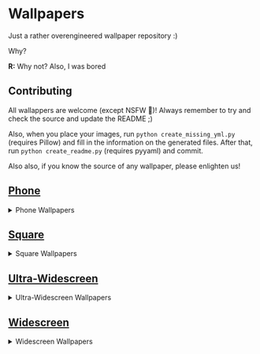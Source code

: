 # Wallpapers

Just a rather overengineered wallpaper repository :) 

Why? 

**R:** Why not? Also, I was bored

## Contributing

All wallappers are welcome (except NSFW :eyes:)! Always remember to try and check the source and update the README ;) 

Also, when you place your images, run `python create_missing_yml.py` (requires Pillow) and fill in the information on the generated files. After that, run `python create_readme.py` (requires pyyaml) and commit. 

Also also, if you know the source of any wallpaper, please enlighten us!

## [Phone](./phone)

<details><summary>Phone Wallpapers</summary>
<p>

### Cat (1) (unkown source)
![Cat (1)](phone/cat-phone.png)
Size: (1242 x 2688)

Format: png

### Cat (2) (unkown source)
![Cat (2)](phone/cato-phone.png)
Size: (1242 x 2688)

Format: png

### Cute Apple (unkown source)
![Cute Apple](phone/cuteapple-phone.png)
Size: (1242 x 2688)

Format: png

### [Mewna](https://www.deviantart.com/cookieskoon/art/Mewna-825706471) by [CookieSkoon](https://www.deviantart.com/cookieskoon)
![Mewna](phone/mewna-phone.png)
Size: (1242 x 2688)

Format: png

### Rose Mountains by [gustavodiel](https://github.com/gustavodiel)
![Rose Mountains](phone/mountains-rose.png)
Size: (3233 x 7000)

Format: png

### Mountains by [gustavodiel](https://github.com/gustavodiel)
![Mountains](phone/mountains.png)
Size: (3233 x 7000)

Format: png


</p>
</details>


## [Square](./square)

<details><summary>Square Wallpapers</summary>
<p>

### [Galaxy S20 (1)](https://www.idownloadblog.com/2020/01/19/samsung-galaxy-s20-wallpaper-iphone-mods/) by [Samsung](https://www.samsung.com/)
![Galaxy S20 (1)](square/Galaxy_S20_Wallpapers_1.png)
Size: (3200 x 3200)

Format: png

### [Galaxy S20 (2)](https://www.idownloadblog.com/2020/01/19/samsung-galaxy-s20-wallpaper-iphone-mods/) by [Samsung](https://www.samsung.com/)
![Galaxy S20 (2)](square/Galaxy_S20_Wallpapers_2.png)
Size: (3200 x 3200)

Format: png

### [Galaxy S20 (3)](https://www.idownloadblog.com/2020/01/19/samsung-galaxy-s20-wallpaper-iphone-mods/) by [Samsung](https://www.samsung.com/)
![Galaxy S20 (3)](square/Galaxy_S20_Wallpapers_3.png)
Size: (3200 x 3200)

Format: png

### [Galaxy S20 (4)](https://www.idownloadblog.com/2020/01/19/samsung-galaxy-s20-wallpaper-iphone-mods/) by [Samsung](https://www.samsung.com/)
![Galaxy S20 (4)](square/Galaxy_S20_Wallpapers_4.png)
Size: (3200 x 3200)

Format: png

### [Galaxy S20 (5)](https://www.idownloadblog.com/2020/01/19/samsung-galaxy-s20-wallpaper-iphone-mods/) by [Samsung](https://www.samsung.com/)
![Galaxy S20 (5)](square/Galaxy_S20_Wallpapers_5.png)
Size: (3200 x 3200)

Format: png

### [Galaxy S20 (6)](https://www.idownloadblog.com/2020/01/19/samsung-galaxy-s20-wallpaper-iphone-mods/) by [Samsung](https://www.samsung.com/)
![Galaxy S20 (6)](square/Galaxy_S20_Wallpapers_6.png)
Size: (3200 x 3200)

Format: png

### [Galaxy S20 (7)](https://www.idownloadblog.com/2020/01/19/samsung-galaxy-s20-wallpaper-iphone-mods/) by [Samsung](https://www.samsung.com/)
![Galaxy S20 (7)](square/Galaxy_S20_Wallpapers_7.png)
Size: (3200 x 3200)

Format: png

### [Galaxy S20 (8)](https://www.idownloadblog.com/2020/01/19/samsung-galaxy-s20-wallpaper-iphone-mods/) by [Samsung](https://www.samsung.com/)
![Galaxy S20 (8)](square/Galaxy_S20_Wallpapers_8.png)
Size: (3200 x 3200)

Format: png

### Waves Reflection by [Huawei](https://www.droidviews.com/huawei-mediapad-m6-wallpapers/)
![Waves Reflection](square/neon-3200x2560-waves-reflection-huawei-mediapad-m6-stock-hd-18585.jpg)
Size: (3200 x 2560)

Format: jpg

### Neon Circle by [Huawei](https://www.droidviews.com/huawei-mediapad-m6-wallpapers/)
![Neon Circle](square/sci-fi-3200x2560-neon-circle-reflection-huawei-mediapad-m6-stock-hd-18591.jpg)
Size: (3200 x 2560)

Format: jpg


</p>
</details>


## [Ultra-Widescreen](./ultra-widescreen)

<details><summary>Ultra-Widescreen Wallpapers</summary>
<p>

### [Inner Leaflet from Ponies at Dawn - Anthology](https://poniesatdawn.bandcamp.com/album/anthology) by [Shamanguli](https://www.deviantart.com/shamanguli)
![Inner Leaflet from Ponies at Dawn - Anthology](ultra-widescreen/Ponies_at_Dawn_Anthology_PD_Inner_Leaflet_Artwork_by_Shamanguli.png)
Size: (3750 x 1250)

Format: png

### [Outer Leaflet from Ponies at Dawn - Anthology](https://poniesatdawn.bandcamp.com/album/anthology) by [Shamanguli](https://www.deviantart.com/shamanguli)
![Outer Leaflet from Ponies at Dawn - Anthology](ultra-widescreen/Ponies_at_Dawn_Anthology_PD_Outer_Leaflet_Artwork_by_Shamanguli.png)
Size: (3750 x 1250)

Format: png


</p>
</details>


## [Widescreen](./widescreen)

<details><summary>Widescreen Wallpapers</summary>
<p>

### [A Ponyville Night](https://www.deviantart.com/stinkehund/art/A-Ponyville-Night-274936532) by [Stinkehund](https://www.deviantart.com/stinkehund)
![A Ponyville Night](widescreen/a_ponyville_night_by_stinkehund_d4joudw.png)
Size: (3840 x 2160)

Format: png

### [A Ponyville Noon](https://www.deviantart.com/stinkehund/art/A-Ponyville-Noon-281183739) by [Stinkehund](https://www.deviantart.com/stinkehund)
![A Ponyville Noon](widescreen/a_ponyville_noon_by_stinkehund_d4neqrf.png)
Size: (3840 x 2160)

Format: png

### Razer by Razer
![Razer](widescreen/asus-rog-3840x2160-colorful-neon-4k-18080.png)
Size: (3840 x 2160)

Format: png

### [Brilliant Light](https://www.deviantart.com/rain-gear/art/Under-The-Weeping-Moon-381572283) by [Rain-Gear](https://www.deviantart.com/rain-gear)
![Brilliant Light](widescreen/brilliant_light_by_rain_gear-d7p5aiq.jpg)
Size: (4000 x 2500)

Format: jpg

### Cat (unkown source)
![Cat](widescreen/cat_pc.png)
Size: (2560 x 1440)

Format: png

### Colorful (unkown source)
![Colorful](widescreen/colorful-5616x3744-threads-multi-color-4k-5k-18550.jpg)
Size: (5616 x 3744)

Format: jpg

### Cute Apple (unkown source)
![Cute Apple](widescreen/cuteApple-PC.png)
Size: (2560 x 1440)

Format: png

### [Diplomacy has Failed](https://www.deviantart.com/i-am-knot/art/Diplomacy-Has-Failed-443009676) by [I am knot](https://www.deviantart.com/i-am-knot)
![Diplomacy has Failed](widescreen/diplomacy_has_failed_by_i_am_knot-d7br8gc.png)
Size: (5760 x 3240)

Format: png

### Firewatch (1) (unkown source)
![Firewatch (1)](widescreen/firewatch-2560x1440-2016-games-adventure-8.jpg)
Size: (2560 x 1440)

Format: jpg

### Firewatch (2) (unkown source)
![Firewatch (2)](widescreen/firewatch-3440x1920-green-forest-mountains-minimal-4k-14771.jpg)
Size: (3440 x 1920)

Format: jpg

### Firewatch (3) (unkown source)
![Firewatch (3)](widescreen/firewatch-3840x2160-artwork-hd-4k-12363.jpg)
Size: (3840 x 2160)

Format: jpg

### Firewatch (4) (unkown source)
![Firewatch (4)](widescreen/firewatch-5120x2880-adventure-569.jpg)
Size: (5120 x 2880)

Format: jpg

### Neon Sunset Mountain (unkown source)
![Neon Sunset Mountain](widescreen/landscape-3840x2160-neon-sun-sunset-mountain-retrowave-art-4k-18662.jpg)
Size: (3840 x 2160)

Format: jpg

### Love Heart (unkown source)
![Love Heart](widescreen/love-heart-2560x1440-abstract-blue-background-hd-15633.jpg)
Size: (2560 x 1440)

Format: jpg

### Moon (unkown source)
![Moon](widescreen/moon-3508x2480-silhouette-mountains-bridge-blue-stars-winter-4k-16761.jpg)
Size: (3508 x 2480)

Format: jpg

### Mountains (unkown source)
![Mountains](widescreen/mountains-5120x3200-reflections-minimal-render-digital-composition-5k-17944.jpg)
Size: (5120 x 3200)

Format: jpg

### [Mewna](https://www.deviantart.com/cookieskoon/art/Mewna-825706471) by [CookieSkoon](https://www.deviantart.com/cookieskoon)
![Mewna](widescreen/nyan_luna.png)
Size: (3840 x 2160)

Format: png

### Abstract Colorful Gradients by OnePlus
![Abstract Colorful Gradients](widescreen/oneplus-7-pro-4257x2160-abstract-colorful-gradients-stock-4k-18251.jpg)
Size: (4257 x 2160)

Format: jpg

### [Hold Your Rainbow from Ponies at Dawn - Hold your Rainbow](https://poniesatdawn.bandcamp.com/album/hold-your-rainbow) by [Arofire](https://www.deviantart.com/arofire/gallery)
![Hold Your Rainbow from Ponies at Dawn - Hold your Rainbow](widescreen/Ponies_at_Dawn_Hold_Your_Rainbow_VS1920x1080_by_arofire.png)
Size: (1920 x 1080)

Format: png

### [Standard from Moonlight Vapours](https://poniesatdawn.bandcamp.com/album/moonlight-vapours) by [Ponies at Dawn](https://poniesatdawn.bandcamp.com/)
![Standard from Moonlight Vapours](widescreen/Ponies_at_Dawn_Moonlight_Vapours_Moonlight_Vapours_Standard.jpg)
Size: (1920 x 1080)

Format: jpg

### [Moonlight Vapours Standard from Moonlight Vapours](https://poniesatdawn.bandcamp.com/album/moonlight-vapours) by [Ponies at Dawn](https://poniesatdawn.bandcamp.com/)
![Moonlight Vapours Standard from Moonlight Vapours](widescreen/Ponies_at_Dawn_Moonlight_Vapours_Moonlight_Vapours_Standard.jpg)
Size: (1920 x 1080)

Format: jpg

### [onyville Park](https://www.deviantart.com/dipi11/art/Ponyville-A-Park-Scene-291247649) by [Dipi11](https://www.deviantart.com/dipi11/gallery)
![onyville Park](widescreen/ponyville__a_park_scene_by_dipi11_d4teg4h.png)
Size: (4841 x 2727)

Format: png

### Rainbow Dash Ubuntu by [DashMagic6](https://www.deviantart.com/dashmagic6)
![Rainbow Dash Ubuntu](widescreen/rainbow_dash_cutie_mark_ubuntu_wallpaper_by_dashmagic6-d77ri2c.png)
Size: (3840 x 2160)

Format: png

### Sun Mountains (unkown source)
![Sun Mountains](widescreen/retro-5120x2880-sun-mountains-neon-landscape-5k-18667.jpg)
Size: (5120 x 2880)

Format: jpg

### Rainbow by [gustavodiel](https://github.com/gustavodiel)
![Rainbow](widescreen/Rinbow.png)
Size: (2560 x 1440)

Format: png

### [Small Memory](https://dribbble.com/shots/3713646-Small-Memory) by [Mikael Gustafsson](https://dribbble.com/MikaelGustafsson)
![Small Memory](widescreen/small_memory.png)
Size: (3840 x 2160)

Format: png

### Sunrise (unkown source)
![Sunrise](widescreen/sunrise-3840x2160-lakeside-firewatch-minimal-hd-4k-11895.jpg)
Size: (3840 x 2160)

Format: jpg

### Sunset (unkown source)
![Sunset](widescreen/sunset-3840x2160-mountains-firewatch-minimal-silhouette-hd-4k-13988.png)
Size: (3840 x 2160)

Format: png

### The Mandalorian (unkown source)
![The Mandalorian](widescreen/the-mandalorian-5120x2881-minimal-art-4k-5k-19572.jpg)
Size: (5120 x 2881)

Format: jpg

### [Under the Weeping Moon](https://www.deviantart.com/rain-gear/art/Under-The-Weeping-Moon-381572283) by [Rain-Gear](https://www.deviantart.com/rain-gear)
![Under the Weeping Moon](widescreen/under_the_weeping_moon_by_rain_gear_d6b6f23.png)
Size: (4840 x 3160)

Format: png

### [Unidentified Flying Dash](https://www.deviantart.com/lukeine/art/Unidentified-Flying-Dash-317434691) by [Lukeine](https://www.deviantart.com/lukeine)
![Unidentified Flying Dash](widescreen/unidentified_flying_dash_by_machinimator-d58zq6b.png)
Size: (3840 x 2400)

Format: png

### Mountains by [gustavodiel](ttps://github.com/gustavodiel)
![Mountains](widescreen/wpp1.png)
Size: (2560 x 1440)

Format: png


</p>
</details>


